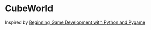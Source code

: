 # CubeWorld
Inspired by [Beginning Game Development with Python and Pygame](https://github.com/PythonProgramming/Beginning-Game-Development-with-Python-and-Pygame)
